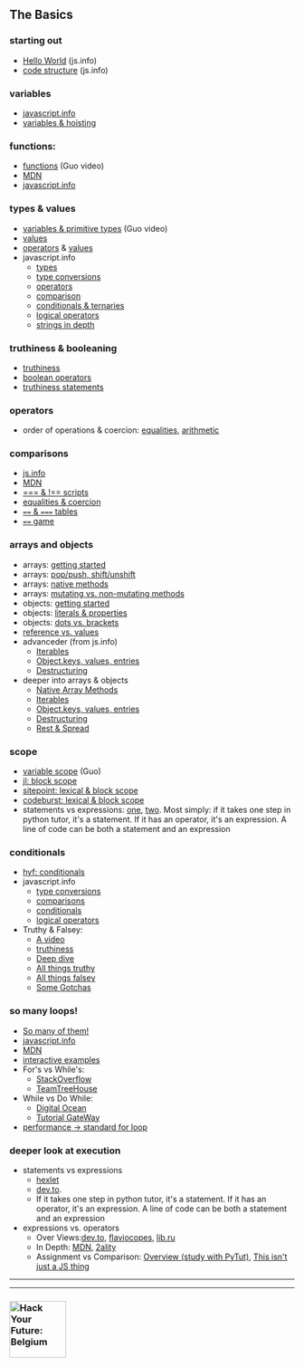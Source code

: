 ## The Basics


### starting out
* [Hello World](https://javascript.info/hello-world) (js.info)
* [code structure](https://javascript.info/structure) (js.info)

### variables
* [javascript.info](https://javascript.info/variables)
* [variables & hoisting](https://github.com/janke-learning/variables-and-hoisting)

### functions:
* [functions](https://www.youtube.com/watch?v=bJUmxDsaduY&list=PLzV58Zm8FuBJFfQN5il3ujx6FDAY8Ds3u&index=6) (Guo video)
* [MDN](https://developer.mozilla.org/en-US/docs/Web/JavaScript/Guide/Functions)
* [javascript.info](https://javascript.info/function-basics)



### types & values
* [variables & primitive types](https://www.youtube.com/watch?v=pHt_tKYUgbo&list=PLzV58Zm8FuBJFfQN5il3ujx6FDAY8Ds3u&index=2) (Guo video)
* [values](https://github.com/HackYourFutureBelgium/fundamentals/blob/master/fundamentals/values.md)
* [operators](https://github.com/HackYourFutureBelgium/fundamentals/blob/master/fundamentals/operators.md) & [values](https://github.com/HackYourFutureBelgium/fundamentals/blob/master/fundamentals/values.md)
* javascript.info
    * [types](https://javascript.info/types)
    * [type conversions](https://javascript.info/type-conversions)
    * [operators](https://javascript.info/operators)
    * [comparison](https://javascript.info/comparison)
    * [conditionals & ternaries](https://javascript.info/ifelse)
    * [logical operators](https://javascript.info/logical-operators)
    * [strings in depth](https://javascript.info/string)


### truthiness & booleaning
* [truthiness](https://github.com/janke-learning/truthiness)
* [boolean operators](https://github.com/janke-learning/truthiness/blob/master/operators-of-truthiness.md)
* [truthiness statements](https://github.com/janke-learning/truthiness/blob/master/statements-of-truthiness.md)

### operators
* order of operations & coercion: [equalities](https://janke-learning.org/equalities-coercion/), [arithmetic](https://janke-learning.org/arithmetic-coercion/)


### comparisons
* [js.info](https://javascript.info/comparison)
* [MDN](https://developer.mozilla.org/en-US/docs/Web/JavaScript/Reference/Operators/Comparison_Operators)
* [=== & !== scripts](https://github.com/janke-learning/primitive-types/blob/master/strict-comparisons.md)
* [equalities & coercion](https://janke-learning.org/equalities-coercion/)
* [`==` & `===` tables](https://dorey.github.io/JavaScript-Equality-Table/)
* [`==` game](https://eqeq.js.org/)


### arrays and objects
* arrays: [getting started](https://javascript.info/array)
* arrays: [pop/push, shift/unshift](https://javascript.info/array#methods-pop-push-shift-unshift)
* arrays: [native methods](https://javascript.info/array-methods)
* arrays: [mutating vs. non-mutating methods](https://github.com/HackYourFutureBelgium/array-methods)
* objects: [getting started](https://javascript.info/object)
* objects: [literals & properties](https://javascript.info/object#literals-and-properties)
* objects: [dots vs. brackets](https://github.com/janke-learning/dots-vs-brackets)
* [reference vs. values](https://github.com/janke-learning/reference-vs-value)
* advanceder (from js.info)
    * [Iterables](https://javascript.info/iterable)
    * [Object.keys, values, entries](https://javascript.info/keys-values-entries)
    * [Destructuring](https://javascript.info/destructuring-assignment)
* deeper into arrays & objects
    * [Native Array Methods](https://javascript.info/array-methods)
    * [Iterables](https://javascript.info/iterable)
    * [Object.keys, values, entries](https://javascript.info/keys-values-entries)
    * [Destructuring](https://javascript.info/destructuring-assignment)
    * [Rest & Spread](https://javascript.info/rest-parameters-spread-operator)

### scope
* [variable scope](https://www.youtube.com/watch?v=9O-PCTfT6Rs&list=PLzV58Zm8FuBJFfQN5il3ujx6FDAY8Ds3u&index=3) (Guo)
* [jl: block scope](https://github.com/janke-learning/block-scope-let-vs-var)
* [sitepoint: lexical & block scope](https://www.sitepoint.com/demystifying-javascript-variable-scope-hoisting/)
* [codeburst: lexical & block scope](https://codeburst.io/javascript-learn-understand-scope-f53d6592c726)
* statements vs expressions: [one](https://en.hexlet.io/courses/intro_to_programming/lessons/expressions/theory_unit), [two](https://dev.to/promhize/javascript-in-depth-all-you-need-to-know-about-expressions-statements-and-expression-statements-5k2). Most simply: if it takes one step in python tutor, it's a statement.  If it has an operator, it's an expression.  A line of code can be both a statement and an expression


### conditionals
* [hyf: conditionals](https://github.com/HackYourFuture/fundamentals/blob/master/fundamentals/conditional_execution.md)
* javascript.info
    * [type conversions](https://javascript.info/type-conversions)
    * [comparisons](https://javascript.info/comparison)
    * [conditionals](https://javascript.info/ifelse)
    * [logical operators](https://javascript.info/logical-operators)
* Truthy & Falsey:
  * [A video](https://www.youtube.com/watch?v=J4N6ETFpdkA)
  * [truthiness](https://github.com/janke-learning/truthiness)
  * [Deep dive](https://www.sitepoint.com/javascript-truthy-falsy/)
  * [All things truthy](https://developer.mozilla.org/en-US/docs/Glossary/Truthy)
  * [All things falsey](https://developer.mozilla.org/en-US/docs/Glossary/Falsy)
  * [Some Gotchas](https://codeburst.io/javascript-truthy-values-dont-always-equal-true-8afaf071a4a6)


### so many loops!
* [So many of them!](https://www.hackreactor.com/blog/javascript-loops-difference-between-types-while-for-in)
* [javascript.info](https://javascript.info/while-for)
* [MDN](https://developer.mozilla.org/en-US/docs/Web/JavaScript/Guide/Loops_and_iteration)
* [interactive examples](http://www.dofactory.com/tutorial/javascript-loops)
* For's vs While's:
    * [StackOverflow](https://stackoverflow.com/questions/39969145/while-loops-vs-for-loops-in-javascript)
    * [TeamTreeHouse](https://teamtreehouse.com/community/why-use-while-loop-instead-of-for)
* While vs Do While:
    * [Digital Ocean](https://www.digitalocean.com/community/tutorials/using-while-and-do-while-loops-in-javascript)
    * [Tutorial GateWay](https://www.tutorialgateway.org/difference-between-javascript-while-and-do-while-loop/)
* [performance -> standard for loop](https://www.sixhat.net/comparing-javascript-loops-performance-for-do-while-for-in.html)


### deeper look at execution
* statements vs expressions
    * [hexlet](https://en.hexlet.io/courses/intro_to_programming/lessons/expressions/theory_unit)
    * [dev.to](https://dev.to/promhize/javascript-in-depth-all-you-need-to-know-about-expressions-statements-and-expression-statements-5k2).
    * If it takes one step in python tutor, it's a statement.  If it has an operator, it's an expression.  A line of code can be both a statement and an expression
* expressions vs. operators
    * Over Views:[dev.to](https://dev.to/promhize/javascript-in-depth-all-you-need-to-know-about-expressions-statements-and-expression-statements-5k2), [flaviocopes](https://flaviocopes.com/javascript-expressions/), [lib.ru](http://lib.ru/%3E%3C/JAVA/javascr/expr.html)
    * In Depth: [MDN](https://developer.mozilla.org/en-US/docs/Web/JavaScript/Guide/Expressions_and_Operators), [2ality](http://2ality.com/2012/09/expressions-vs-statements.html)
    * Assignment vs Comparison: [Overview (study with PyTut)](https://www.quirksmode.org/blog/archives/2008/01/using_the_assig.html#link1), [This isn't just a JS thing](http://wiki.c2.com/?AssignmentVsEqualityOperator)





---
---
### <a href="https://hackyourfuture.be" target="_blank"><img src="https://user-images.githubusercontent.com/18554853/63941625-4c7c3d00-ca6c-11e9-9a76-8d5e3632fe70.jpg" width="100" height="100" alt="Hack Your Future: Belgium"></a>
